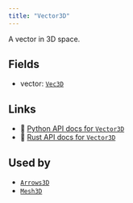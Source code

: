 ```yaml
---
title: "Vector3D"
---
```


A vector in 3D space.

## Fields

* vector: [`Vec3D`](../datatypes/vec3d.md)

## Links
 * 🐍 [Python API docs for `Vector3D`](https://ref.rerun.io/docs/python/stable/common/components#rerun.components.Vector3D)
 * 🦀 [Rust API docs for `Vector3D`](https://docs.rs/rerun/latest/rerun/components/struct.Vector3D.html)


## Used by

* [`Arrows3D`](../archetypes/arrows3d.md)
* [`Mesh3D`](../archetypes/mesh3d.md)
